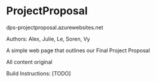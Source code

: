 # ProjectProposal
dps-projectproposal.azurewebsites.net
    
Authors: Alex, Julie, Le, Soren, Vy  
  
A simple web page that outlines our Final Project Proposal  
  
All content original  
  
Build Instructions: [TODO]
